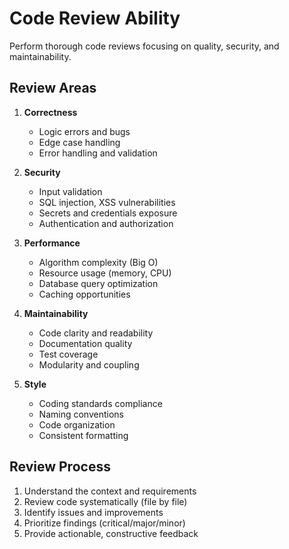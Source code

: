 # Code Review Ability

Perform thorough code reviews focusing on quality, security, and maintainability.

## Review Areas

1. **Correctness**
   - Logic errors and bugs
   - Edge case handling
   - Error handling and validation

2. **Security**
   - Input validation
   - SQL injection, XSS vulnerabilities
   - Secrets and credentials exposure
   - Authentication and authorization

3. **Performance**
   - Algorithm complexity (Big O)
   - Resource usage (memory, CPU)
   - Database query optimization
   - Caching opportunities

4. **Maintainability**
   - Code clarity and readability
   - Documentation quality
   - Test coverage
   - Modularity and coupling

5. **Style**
   - Coding standards compliance
   - Naming conventions
   - Code organization
   - Consistent formatting

## Review Process

1. Understand the context and requirements
2. Review code systematically (file by file)
3. Identify issues and improvements
4. Prioritize findings (critical/major/minor)
5. Provide actionable, constructive feedback
